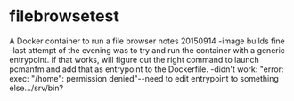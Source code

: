 # filebrowsetest
A Docker container to run a file browser
 notes 20150914
 -image builds fine
 -last attempt of the evening was to try and run the container with a generic entrypoint. if that works, will figure out the right command to launch pcmanfm and add that as entrypoint to the Dockerfile.
 -didn't work: "error: exec: "/home": permission denied"--need to edit entrypoint to something else.../srv/bin?
